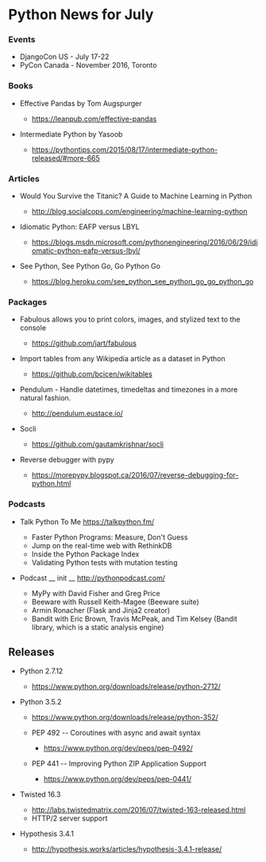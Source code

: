 # Python News for July

###  Events

* DjangoCon US - July 17-22
* PyCon Canada - November 2016, Toronto


### Books

* Effective Pandas by Tom Augspurger
    * https://leanpub.com/effective-pandas

* Intermediate Python by Yasoob
    * https://pythontips.com/2015/08/17/intermediate-python-released/#more-665

### Articles

* Would You Survive the Titanic? A Guide to Machine Learning in Python
    * http://blog.socialcops.com/engineering/machine-learning-python

* Idiomatic Python: EAFP versus LBYL
    * https://blogs.msdn.microsoft.com/pythonengineering/2016/06/29/idiomatic-python-eafp-versus-lbyl/

* See Python, See Python Go, Go Python Go
    * https://blog.heroku.com/see_python_see_python_go_go_python_go


### Packages

* Fabulous allows you to print colors, images, and stylized text to the console
    * https://github.com/jart/fabulous

* Import tables from any Wikipedia article as a dataset in Python
    * https://github.com/bcicen/wikitables

* Pendulum - Handle datetimes, timedeltas and timezones in a more natural fashion.
    * http://pendulum.eustace.io/

* Socli
    * https://github.com/gautamkrishnar/socli

* Reverse debugger with pypy
    * https://morepypy.blogspot.ca/2016/07/reverse-debugging-for-python.html


### Podcasts

* Talk Python To Me
    https://talkpython.fm/
    * Faster Python Programs: Measure, Don't Guess
    * Jump on the real-time web with RethinkDB
    * Inside the Python Package Index
    * Validating Python tests with mutation testing

* Podcast __ init __
    http://pythonpodcast.com/
    * MyPy with David Fisher and Greg Price
    * Beeware with Russell Keith-Magee (Beeware suite)
    * Armin Ronacher (Flask and Jinja2 creator)
    * Bandit with Eric Brown, Travis McPeak, and Tim Kelsey (Bandit library, which is a static analysis engine)

## Releases

* Python 2.7.12
    * https://www.python.org/downloads/release/python-2712/

* Python 3.5.2
    * https://www.python.org/downloads/release/python-352/

    * PEP 492 -- Coroutines with async and await syntax
        * https://www.python.org/dev/peps/pep-0492/
    * PEP 441 -- Improving Python ZIP Application Support
        * https://www.python.org/dev/peps/pep-0441/

* Twisted 16.3
    * http://labs.twistedmatrix.com/2016/07/twisted-163-released.html
    * HTTP/2 server support

* Hypothesis 3.4.1
    * http://hypothesis.works/articles/hypothesis-3.4.1-release/
